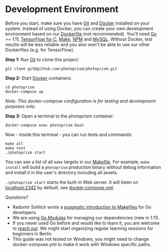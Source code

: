 # Development Environment

Before you start, make sure you have [Git](https://git-scm.com/downloads) and [Docker](https://store.docker.com/search?q=docker&type=edition&offering=community) installed on your system.
Instead of using Docker, you can create your own development environment
based on our [Dockerfile](https://github.com/photoprism/photoprism/blob/develop/docker/development/Dockerfile) (not recommended). You'll need [Go](https://golang.org/dl/) >= 1.11, [TensorFlow for C](https://www.tensorflow.org/install/lang_c), [Make](http://www.gnu.org/software/make//make.html), [NPM](https://nodejs.org/en/download/) and [MySQL](https://dev.mysql.com/downloads/mysql/). Without Docker, test results will be less reliable and you also won't be able to use our other Dockerfiles (e.g. for TensorFlow).

**Step 1:** Run [Git](https://git-scm.com/downloads) to clone this project:

```
git clone git@github.com:photoprism/photoprism.git
```

**Step 2:** Start [Docker](https://www.docker.com/) containers:

```
cd photoprism
docker-compose up
```

*Note: This docker-compose configuration is for testing and development purposes only.*

**Step 3:** Open a terminal to the photoprism container:

```
docker-compose exec photoprism bash
```

Now - inside this terminal - you can run tests and commands:

```
make all
make test
./photoprism start
```

You can see a list of all `make` targets in our [Makefile](https://github.com/photoprism/photoprism/blob/develop/Makefile). For example, `make install` will build a `photoprism` production binary without debug information and install it in the user's directory including all assets.

`./photoprism start` starts the built-in Web server. It will listen on [localhost:2342](http://localhost:2342/) by default, see [docker-compose.yml](https://github.com/photoprism/photoprism/blob/develop/docker-compose.yml).

Questions?

* Radomir Sohlich wrote a [pragmatic introduction to Makefiles](https://sohlich.github.io/post/go_makefile/) for Go developers.
* We are using [Go Modules](https://github.com/golang/go/wiki/Modules) for managing our dependencies (new in 1.11).
* If you never used Go before and would like to learn it, you are welcome to [reach out](mailto:hello@photoprism.org). We might start organizing regular learning sessions for beginners in Berlin.
* This guide was not tested on Windows, you might need to change docker-compose.yml to make it work with Windows specific paths.
